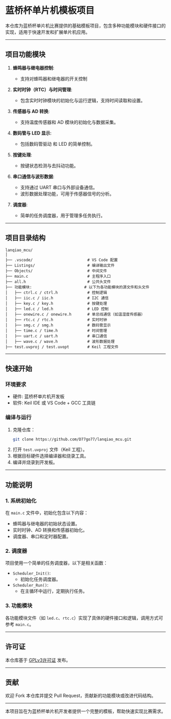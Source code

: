 # 蓝桥杯单片机模板项目

本仓库为蓝桥杯单片机比赛提供的基础模板项目，包含多种功能模块和硬件接口的实现，适用于快速开发和扩展单片机应用。

---

## 项目功能模块

1. **蜂鸣器与继电器控制**:
   - 支持对蜂鸣器和继电器的开关控制

2. **实时时钟（RTC）与时间管理**:
   - 包含实时时钟模块的初始化与运行逻辑，支持时间读取和设置。

3. **传感器与 AD 转换**:
   - 支持温度传感器和 AD 模块的初始化与数据采集。

4. **数码管与 LED 显示**:
   - 包括数码管驱动 和 LED 的简单控制。

5. **按键处理**:
   - 按键状态检测与去抖动功能。

6. **串口通信与波形数据**:
   - 支持通过 UART 串口与外部设备通信。
   - 波形数据处理功能，可用于传感器信号的分析。

7. **调度器**:
   - 简单的任务调度器，用于管理多任务执行。

---

## 项目目录结构

```
lanqiao_mcu/
│
├── .vscode/                        # VS Code 配置
├── Listings/                       # 编译输出文件
├── Objects/                        # 中间文件
├── main.c                          # 主程序入口
├── all.h                           # 公共头文件
├── 功能模块:                       # 以下为各功能模块的源文件和头文件
│   ├── ctrl.c / ctrl.h             # 控制逻辑
│   ├── iic.c / iic.h               # I2C 通信
│   ├── key.c / key.h               # 按键处理
│   ├── led.c / led.h               # LED 控制
│   ├── onewire.c / onewire.h       # 单总线通信（如温湿度传感器）
│   ├── rtc.c / rtc.h               # 实时时钟
│   ├── smg.c / smg.h               # 数码管显示
│   ├── time.c / time.h             # 时间管理
│   ├── uart.c / uart.h             # 串口通信
│   ├── wave.c / wave.h             # 波形数据处理
├── test.uvproj / test.uvopt        # Keil 工程文件
```

---

## 快速开始

### 环境要求
- 硬件: 蓝桥杯单片机开发板
- 软件: Keil IDE 或 VS Code + GCC 工具链

### 编译与运行
1. 克隆仓库：
   ```bash
   git clone https://github.com/D77go77/lanqiao_mcu.git
   ```
2. 打开 `test.uvproj` 文件（Keil 工程）。
3. 根据目标硬件选择编译器和烧录工具。
4. 编译并烧录到开发板。

---

## 功能说明

### 1. 系统初始化
在 `main.c` 文件中，初始化包含以下内容：
- 蜂鸣器与继电器的初始状态设置。
- 实时时钟、AD 转换和传感器初始化。
- 调度器、串口和定时器配置。

### 2. 调度器
项目使用一个简单的任务调度器，以下是相关函数：
- `Scheduler_Init()`:
  - 初始化任务调度器。
- `Scheduler_Run()`:
  - 在主循环中运行，定期执行任务。

### 3. 功能模块
各功能模块文件（如 `led.c`、`rtc.c`）实现了具体的硬件接口和逻辑，调用方式可参考 `main.c`。

---

## 许可证

本仓库基于 [GPLv3许可证](LICENSE) 发布。

---

## 贡献

欢迎 Fork 本仓库并提交 Pull Request，贡献新的功能模块或改进代码结构。

---

本项目旨在为蓝桥杯单片机开发者提供一个完整的模板，帮助快速实现比赛需求。
```
